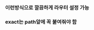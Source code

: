 ### <Route exact path="/" component={LandingPage} /> 이런방식으로 깔끔하게 라우터 설정 가능
### exact는 path앞에 꼭 붙여줘야 함
### 
